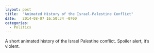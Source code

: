 ```yaml
---
layout: post
title:  "Animated History of the Israel-Palestine Conflict"
date:   2014-08-07 16:50:34 -0700
categories:
  - Politics
---
```


A short animated history of the Israel Palestine conflict. Spoiler alert, it’s violent.
